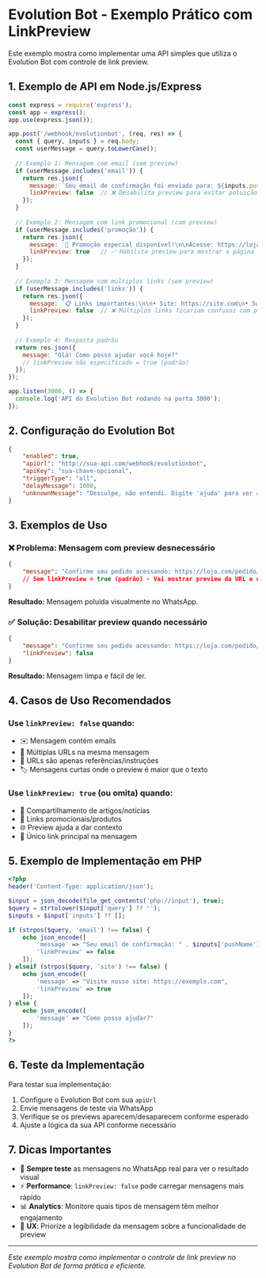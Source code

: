 # Evolution Bot - Exemplo Prático com LinkPreview

Este exemplo mostra como implementar uma API simples que utiliza o Evolution Bot com controle de link preview.

## 1. Exemplo de API em Node.js/Express

```javascript
const express = require('express');
const app = express();
app.use(express.json());

app.post('/webhook/evolutionbot', (req, res) => {
  const { query, inputs } = req.body;
  const userMessage = query.toLowerCase();
  
  // Exemplo 1: Mensagem com email (sem preview)
  if (userMessage.includes('email')) {
    return res.json({
      message: `Seu email de confirmação foi enviado para: ${inputs.pushName}@exemplo.com\n\nVerifique sua caixa de entrada.`,
      linkPreview: false  // ❌ Desabilita preview para evitar poluição visual
    });
  }
  
  // Exemplo 2: Mensagem com link promocional (com preview)  
  if (userMessage.includes('promoção')) {
    return res.json({
      message: `🎉 Promoção especial disponível!\n\nAcesse: https://loja.exemplo.com/promocao`,
      linkPreview: true   // ✅ Habilita preview para mostrar a página
    });
  }
  
  // Exemplo 3: Mensagem com múltiplos links (sem preview)
  if (userMessage.includes('links')) {
    return res.json({
      message: `📋 Links importantes:\n\n• Site: https://site.com\n• Suporte: https://help.site.com\n• Contato: contato@site.com`,
      linkPreview: false  // ❌ Múltiplos links ficariam confusos com preview
    });
  }
  
  // Exemplo 4: Resposta padrão
  return res.json({
    message: "Olá! Como posso ajudar você hoje?"
    // linkPreview não especificado = true (padrão)
  });
});

app.listen(3000, () => {
  console.log('API do Evolution Bot rodando na porta 3000');
});
```

## 2. Configuração do Evolution Bot

```json
{
    "enabled": true,
    "apiUrl": "http://sua-api.com/webhook/evolutionbot",
    "apiKey": "sua-chave-opcional",
    "triggerType": "all",
    "delayMessage": 1000,
    "unknownMessage": "Desculpe, não entendi. Digite 'ajuda' para ver as opções."
}
```

## 3. Exemplos de Uso

### ❌ Problema: Mensagem com preview desnecessário
```json
{
    "message": "Confirme seu pedido acessando: https://loja.com/pedido/123 ou entre em contato: vendas@loja.com"
    // Sem linkPreview = true (padrão) - Vai mostrar preview da URL e do email
}
```

**Resultado:** Mensagem poluída visualmente no WhatsApp.

### ✅ Solução: Desabilitar preview quando necessário
```json
{
    "message": "Confirme seu pedido acessando: https://loja.com/pedido/123 ou entre em contato: vendas@loja.com",
    "linkPreview": false
}
```

**Resultado:** Mensagem limpa e fácil de ler.

## 4. Casos de Uso Recomendados

### Use `linkPreview: false` quando:
- ✉️ Mensagem contém emails
- 🔗 Múltiplas URLs na mesma mensagem
- 📝 URLs são apenas referências/instruções
- 🏷️ Mensagens curtas onde o preview é maior que o texto

### Use `linkPreview: true` (ou omita) quando:
- 📰 Compartilhamento de artigos/notícias
- 🛒 Links promocionais/produtos
- 🌐 Preview ajuda a dar contexto
- 📱 Único link principal na mensagem

## 5. Exemplo de Implementação em PHP

```php
<?php
header('Content-Type: application/json');

$input = json_decode(file_get_contents('php://input'), true);
$query = strtolower($input['query'] ?? '');
$inputs = $input['inputs'] ?? [];

if (strpos($query, 'email') !== false) {
    echo json_encode([
        'message' => "Seu email de confirmação: " . $inputs['pushName'] . "@exemplo.com",
        'linkPreview' => false
    ]);
} elseif (strpos($query, 'site') !== false) {
    echo json_encode([
        'message' => "Visite nosso site: https://exemplo.com",
        'linkPreview' => true
    ]);
} else {
    echo json_encode([
        'message' => "Como posso ajudar?"
    ]);
}
?>
```

## 6. Teste da Implementação

Para testar sua implementação:

1. Configure o Evolution Bot com sua `apiUrl`
2. Envie mensagens de teste via WhatsApp
3. Verifique se os previews aparecem/desaparecem conforme esperado
4. Ajuste a lógica da sua API conforme necessário

## 7. Dicas Importantes

- 🔧 **Sempre teste** as mensagens no WhatsApp real para ver o resultado visual
- ⚡ **Performance**: `linkPreview: false` pode carregar mensagens mais rápido
- 📊 **Analytics**: Monitore quais tipos de mensagem têm melhor engajamento
- 🎯 **UX**: Priorize a legibilidade da mensagem sobre a funcionalidade de preview

---

*Este exemplo mostra como implementar o controle de link preview no Evolution Bot de forma prática e eficiente.*
